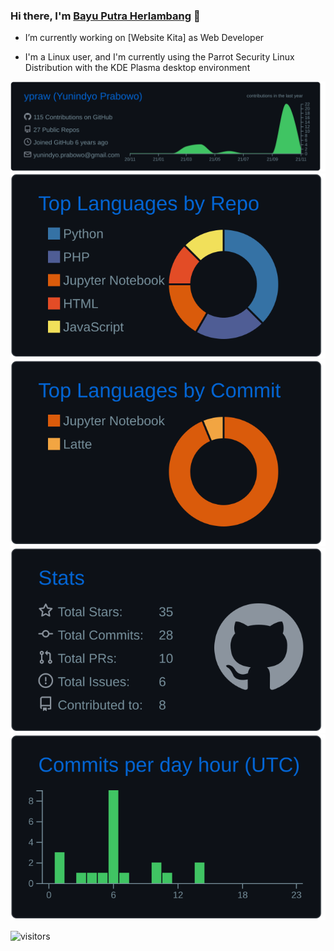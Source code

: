 
### Hi there, I'm [Bayu Putra Herlambang](https://bayuputra18.github.io) 👋

- I’m currently working on [Website Kita] as Web Developer

- I'm a Linux user, and I'm currently using the Parrot Security Linux Distribution with the KDE Plasma desktop environment
  



[![](https://raw.githubusercontent.com/ypraw/ypraw/main/profile-summary-card-output/github_dark/0-profile-details.svg)](https://github.com/bayuputra18/) [![](https://raw.githubusercontent.com/ypraw/ypraw/main/profile-summary-card-output/github_dark/1-repos-per-language.svg)](https://github.com/bayuputra18/) [![](https://raw.githubusercontent.com/ypraw/ypraw/main/profile-summary-card-output/github_dark/2-most-commit-language.svg)](https://github.com/bayuputra18/) [![](https://raw.githubusercontent.com/ypraw/ypraw/main/profile-summary-card-output/github_dark/3-stats.svg)](https://github.com/bayuputra18/)[![](https://raw.githubusercontent.com/ypraw/ypraw/main/profile-summary-card-output/github_dark/4-productive-time.svg)](https://github.com/bayuputra18/)

![visitors](https://visitor-badge.glitch.me/badge?page_id=bayuputra18.visitor-badge)
